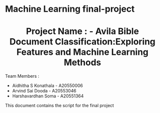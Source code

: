 # Machine Learning final-project

 <h1 align="center">Project Name : 
 - Avila Bible Document Classification:Exploring Features and Machine Learning Methods</h1>

Team Members : 
  - Aidhitha S Konathala - A20550006
  - Arvind Sai Dooda     - A20553046
  - Harshavardhan Soma   - A20551364


This document contains the script for the final project
